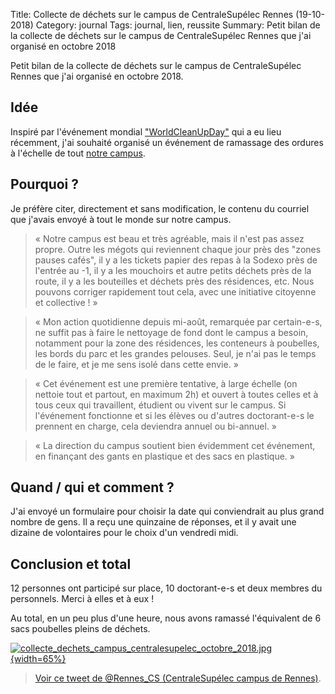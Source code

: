 Title: Collecte de déchets sur le campus de CentraleSupélec Rennes (19-10-2018)
Category: journal
Tags: journal, lien, reussite
Summary: Petit bilan de la collecte de déchets sur le campus de CentraleSupélec Rennes que j'ai organisé en octobre 2018

Petit bilan de la collecte de déchets sur le campus de CentraleSupélec Rennes que j'ai organisé en octobre 2018.

## Idée

Inspiré par l'événement mondial ["WorldCleanUpDay"](https://WorldCleanUpDay.fr/) qui a eu lieu récemment, j'ai souhaité organisé un événement de ramassage des ordures à l'échelle de tout [notre campus](http://www.rennes.centralesupelec.fr/).

## Pourquoi ?

Je préfère citer, directement et sans modification, le contenu du courriel que j'avais envoyé à tout le monde sur notre campus.

> « Notre campus est beau et très agréable, mais il n'est pas assez propre.
> Outre les mégots qui reviennent chaque jour près des "zones pauses cafés", il y a les tickets papier des repas à la Sodexo près de l'entrée au -1, il y a les mouchoirs et autre petits déchets près de la route, il y a les bouteilles et déchets près des résidences, etc.
> Nous pouvons corriger rapidement tout cela, avec une initiative citoyenne et collective ! »

> « Mon action quotidienne depuis mi-août, remarquée par certain-e-s, ne suffit pas à faire le nettoyage de fond dont le campus a besoin, notamment pour la zone des résidences, les conteneurs à poubelles, les bords du parc et les grandes pelouses. Seul, je n'ai pas le temps de le faire, et je me sens isolé dans cette envie. »

> « Cet événement est une première tentative, à large échelle (on nettoie tout et partout, en maximum 2h) et ouvert à toutes celles et à tous ceux qui travaillent, étudient ou vivent sur le campus.  Si l'événement fonctionne et si les élèves ou d'autres doctorant-e-s le prennent en charge, cela deviendra annuel ou bi-annuel. »

> « La direction du campus soutient bien évidemment cet événement, en finançant des gants en plastique et des sacs en plastique. »

## Quand / qui et comment ?

J'ai envoyé un formulaire pour choisir la date qui conviendrait au plus grand nombre de gens.
Il a reçu une quinzaine de réponses, et il y avait une dizaine de volontaires pour le choix d'un vendredi midi.

## Conclusion et total

12 personnes ont participé sur place, 10 doctorant-e-s et deux membres du personnels.
Merci à elles et à eux !

Au total, en un peu plus d'une heure, nous avons ramassé l'équivalent de 6 sacs poubelles pleins de déchets.

[![collecte_dechets_campus_centralesupelec_octobre_2018.jpg]({filename}images/collecte_dechets_campus_centralesupelec_octobre_2018.jpg){width=65%}]({filename}images/collecte_dechets_campus_centralesupelec_octobre_2018.jpg)

> [Voir ce tweet de @Rennes_CS (CentraleSupélec campus de Rennes)](https://twitter.com/Rennes_CS/status/1053280513711058948).
